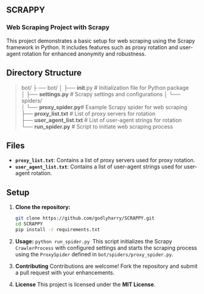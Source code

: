 ## SCRAPPY
### Web Scraping Project with Scrapy

This project demonstrates a basic setup for web scraping using the Scrapy framework in Python. It includes features such as proxy rotation and user-agent rotation for enhanced anonymity and robustness.

## Directory Structure

> bot/ 
> ├ ── bot/ 
>  │ ├── **init**.py # Initialization file for Python
> package   
> │ ├── **settings.py** # Scrapy settings and configurations   │
> └── spiders/   
> │ └── **proxy_spider.py**# Example Scrapy spider for web
> scraping    
> ├── **proxy_list.txt** # List of proxy servers for rotation   
> ├── **user_agent_list.txt** # List of user-agent strings for rotation   
> └── **run_spider.py** # Script to initiate web scraping process

## Files

- **`proxy_list.txt`**: Contains a list of proxy servers used for proxy rotation.
- **`user_agent_list.txt`**: Contains a list of user-agent strings used for user-agent rotation.

## Setup

1. **Clone the repository:**

   ```bash
   git clone https://github.com/godlyharry/SCRAPPY.git
   cd SCRAPPY
   pip install -r requirements.txt
 2. **Usage:** 
 `python run_spider.py
`This script initializes the Scrapy `CrawlerProcess` with configured settings and starts the scraping process using the `ProxySpider` defined in `bot/spiders/proxy_spider.py`.
2. **Contributing**
Contributions are welcome! Fork the repository and submit a pull request with your enhancements.
4. **License**
This project is licensed under the **MIT License**.




